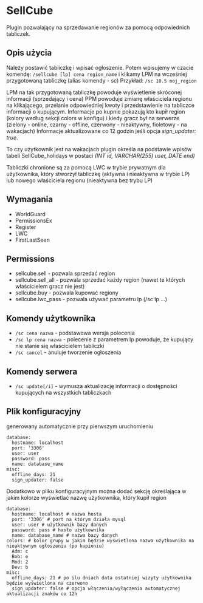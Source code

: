 SellCube
========
Plugin pozwalający na sprzedawanie regionów za pomocą odpowiednich tabliczek.

Opis użycia
-----------
Należy postawić tabliczkę i wpisać ogłoszenie.
Potem wpisujemy w czacie komendę: `/sellcube [lp] cena region_name` i klikamy LPM na wcześniej przygotowaną tabliczkę (alias komendy - sc)
Przykład: `/sc 10.5 moj_region`

LPM na tak przygotowaną tabliczkę powoduje wyświetlenie skróconej informacji (sprzedający i cena)
PPM powoduje zmianę właściciela regionu na klikającego, przelanie odpowiedniej kwoty i przedstawienie na tabliczce informacji o kupującym.
Informacje po kupnie pokazują kto kupił region (kolory według sekcji colors w konfigu) i kiedy gracz był na serwerze (zielony - online, czarny - offline, czerwony - nieaktywny, fioletowy - na wakacjach)
Informacje aktualizowane co 12 godzin jeśli opcja _sign_updater: true_.

To czy użytkownik jest na wakacjach plugin określa na podstawie wpisów tabeli SellCube_holidays w postaci _(INT id, VARCHAR(255) user, DATE end)_

Tabliczki chronione są za pomocą LWC w trybie prywatnym dla użytkownika, który stworzył tabliczkę (aktywna i nieaktywna w trybie LP) lub nowego właściciela regionu (nieaktywna bez trybu LP)

Wymagania
---------
* WorldGuard
* PermissionsEx
* Register
* LWC
* FirstLastSeen

Permissions
-----------
* sellcube.sell - pozwala sprzedać region
* sellcube.sell_all - pozwala sprzedać każdy region (nawet te których właścicielem gracz nie jest)
* sellcube.buy - pozwala kupować regiony
* sellcube.lwc_pass - pozwala używać parametru lp (/sc lp ...)

Komendy użytkownika
-------------------
* `/sc cena nazwa` - podstawowa wersja polecenia
* `/sc lp cena nazwa` - polecenie z parametrem lp powoduje, że kupujący nie stanie się właścicielem tabliczki
* `/sc cancel` - anuluje tworzenie ogłoszenia

Komendy serwera
---------------
* `/sc update[/i]` - wymusza aktualizację informacji o dostępności kupujących na wszystkich tabliczkach

Plik konfiguracyjny
-------------------
generowany automatycznie przy pierwszym uruchomieniu

    database:
      hostname: localhost
      port: '3306'
      user: user
      password: pass
      name: database_name
    misc:
      offline_days: 21
      sign_updater: false

Dodatkowo w pliku konfiguracyjnym można dodać sekcję określająca w jakim kolorze wyświetlać nazwę użytkownika, który kupił region

    database:
      hostname: localhost # nazwa hosta
      port: '3306' # port na którym działa mysql
      user: user # użytkownik bazy danych
      password: pass # hasło użytkownika
      name: database_name # nazwa bazy danych
    colors: # kolor grupy w jakim będzie wyświetlona nazwa użytkownika na nieaktywnym ogłoszeniu (po kupieniu)
      Adm: c
      Bob: e
      Mod: 2
      Dev: b
    misc:
      offline_days: 21 # po ilu dniach data ostatniej wizyty użytkownika będzie wyświetlona na czerwono
      sign_updater: false # opcja włączenia/wyłączenia automatycznej aktualizacji znaków co 12h
